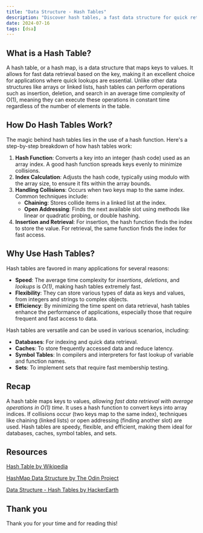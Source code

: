 ```yaml
---
title: "Data Structure - Hash Tables"
description: "Discover hash tables, a fast data structure for quick retrieval. Learn how they work, handle collisions, and their applications in databases, caches, and more."
date: 2024-07-16
tags: [dsa]
---
```


## What is a Hash Table?

A hash table, or a hash map, is a data structure that maps keys to values. It allows for fast data retrieval based on the key, making it an excellent choice for applications where quick lookups are essential. Unlike other data structures like arrays or linked lists, hash tables can perform operations such as insertion, deletion, and search in an average time complexity of O(1), meaning they can execute these operations in constant time regardless of the number of elements in the table.

## How Do Hash Tables Work?

The magic behind hash tables lies in the use of a hash function. Here's a step-by-step breakdown of how hash tables work:

1. **Hash Function**: Converts a key into an integer (hash code) used as an array index. A good hash function spreads keys evenly to minimize collisions.
2. **Index Calculation**: Adjusts the hash code, typically using modulo with the array size, to ensure it fits within the array bounds.
3. **Handling Collisions**: Occurs when two keys map to the same index. Common techniques include:
   - **Chaining**: Stores collide items in a linked list at the index.
   - **Open Addressing**: Finds the next available slot using methods like linear or quadratic probing, or double hashing.
4. **Insertion and Retrieval**: For insertion, the hash function finds the index to store the value. For retrieval, the same function finds the index for fast access.

## Why Use Hash Tables?

Hash tables are favored in many applications for several reasons:

- **Speed**: The average time complexity for *insertions*, *deletions*, and *lookups* is *O(1)*, making hash tables extremely fast.
- **Flexibility**: They can store various types of data as keys and values, from integers and strings to complex objects.
- **Efficiency**: By minimizing the time spent on data retrieval, hash tables enhance the performance of applications, especially those that require frequent and fast access to data.

Hash tables are versatile and can be used in various scenarios, including:

- **Databases**: For indexing and quick data retrieval.
- **Caches**: To store frequently accessed data and reduce latency.
- **Symbol Tables**: In compilers and interpreters for fast lookup of variable and function names.
- **Sets**: To implement sets that require fast membership testing.

## Recap

A hash table maps keys to values, *allowing fast data retrieval with average operations in O(1) time*. It uses a hash function to convert keys into array indices. If collisions occur (two keys map to the same index), techniques like chaining (linked lists) or open addressing (finding another slot) are used. Hash tables are speedy, flexible, and efficient, making them ideal for databases, caches, symbol tables, and sets.

## Resources

[Hash Table by Wikipedia](https://en.wikipedia.org/wiki/Hash_table)

[HashMap Data Structure by The Odin Project](https://www.theodinproject.com/lessons/javascript-hashmap-data-structure)

[Data Structure - Hash Tables by HackerEarth](https://www.hackerearth.com/practice/data-structures/hash-tables/basics-of-hash-tables/tutorial/)

## Thank you

Thank you for your time and for reading this!

